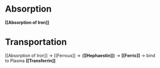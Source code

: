 # Absorption
**[[Absorption of Iron]]**

# Transportation
[[Absorption of Iron]] → [[Ferrous]] → (**[[Hephaestin]]**) → **[[Ferric]]** → bind to Plasma **[[Transferrin]]** 